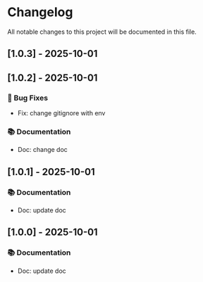 # Changelog

All notable changes to this project will be documented in this file.

## [1.0.3] - 2025-10-01

## [1.0.2] - 2025-10-01

### 🐛 Bug Fixes

- Fix: change gitignore with env

### 📚 Documentation

- Doc: change doc

## [1.0.1] - 2025-10-01

### 📚 Documentation

- Doc: update doc

## [1.0.0] - 2025-10-01

### 📚 Documentation

- Doc: update doc

<!-- generated by git-cliff -->
